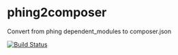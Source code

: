 phing2composer
==============

Convert from phing dependent_modules to composer.json

[![Build Status](https://travis-ci.org/ss23/phing2composer.png)](https://travis-ci.org/ss23/phing2composer)
